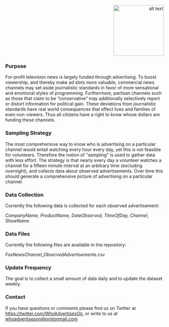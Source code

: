 <div style="width:100%; text-align:right"><img src="https://avatars.githubusercontent.com/u/77581621?s=460&u=cea7754d276ada68597da92d06e3e3bc9c337a0b&v=4" alt="alt text" width="160"></div>

### Purpose
For-profit television news is largely funded through advertising. To boost viewership, and thereby make ad slots more valuable, commercial news channels may set aside journalistic standards in favor of more sensational and emotional styles of programming. Furthermore, partisan channels such as those that claim to be “conservative” may additionally selectively report or distort information for political gain. These deviations from journalistic standards have real world consequences that effect lives and families of even non-viewers. Thus all citizens have a right to know whose dollars are funding these channels.

### Sampling Strategy
The most comprehensive way to know who is advertising on a particular channel would entail watching every hour every day, yet this is not feasible for volunteers. Therefore the notion of "sampling" is used to gather data with less effort. The strategy is that nearly every day a volunteer watches a channel for a fifteen minute interval at an arbitrary time (excluding overnight), and collects data about observed advertisements. Over time this should generate a comprehensive picture of advertising on a particular channel.

### Data Collection
Currently the following data is collected for each observed advertisement: 

*CompanyName, ProductName, DateObserved, TimeOfDay, Channel, ShowName*

### Data Files
Currently the following files are available in the repository: 

*FoxNewsChannel_ObservedAdvertisements.csv*

### Update Frequency
The goal is to collect a small amount of data daily and to update the dataset weekly.  

### Contact
If you have questions or comments please find us on Twitter at https://twitter.com/WhoAdvertisesOn, or write to us at whoadvertiseson@protonmail.com
